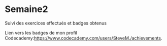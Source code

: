 # Semaine2
Suivi des exercices effectués et badges obtenus

Lien vers les badges de mon profil Codecademy:https://www.codecademy.com/users/SteveM./achievements.
